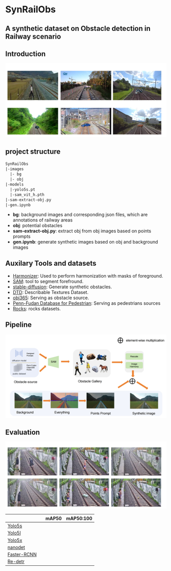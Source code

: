 # SynRailObs

## A synthetic dataset on Obstacle detection in Railway scenario

## Introduction
![intro](md-imgs/samples.png)


## project structure
```
SynRailObs
|-images
  |- bg
  |- obj
|-models
  |-yolo5s.pt
  |-sam_vit_h.pth
|-sam-extract-obj.py
|-gen.ipynb
```
* **bg**: background images and corresponding json files, which are annotations
of railway areas  
* **obj**: potential obstacles  
* **sam-extract-obj.py**: extract obj from obj images based on points prompts  
* **gen.ipynb**: generate synthetic images based on obj and background images

## Auxilary Tools and datasets
* [Harmonizer](https://github.com/ZHKKKe/Harmonizer): Used to perform harmonization
with masks of foreground.
* [SAM](https://github.com/facebookresearch/segment-anything): tool to segment forefround.
* [stable-diffusion](https://huggingface.co/stabilityai/stable-diffusion-2-1): Generate synthetic obstacles.
* [DTD](https://www.robots.ox.ac.uk/~vgg/data/dtd/): Describable Textures Dataset.
* [obj365](https://www.objects365.org/overview.html): Serving as obstacle source.
* [Penn-Fudan Database for Pedestrian](https://www.cis.upenn.edu/~jshi/ped_html/): Serving as pedestrians sources
* [Rocks](https://www.kaggle.com/datasets/salmaneunus/rock-classification): rocks datasets.

## Pipeline
![intro](md-imgs/workflow.png)

## Evaluation
![evaluation](md-imgs/evaluation.png)

|                                                              |  | mAP50 | mAP50:100 |
|--------------------------------------------------------------|--|-------|-----------|
| [Yolo5s](https://github.com/ultralytics/yolov5)              |  |       |           |
| [Yolo5l](https://github.com/ultralytics/yolov5)              |  |       |           |
| [Yolo5x](https://github.com/ultralytics/yolov5)              |  |       |           |
| [nanodet](https://github.com/RangiLyu/nanodet)               |  |       |           |
| [Faster-RCNN](https://github.com/jwyang/faster-rcnn.pytorch) |  |       |           |
| [Re-detr](https://docs.ultralytics.com/models/rtdetr/)                                                  |  |       |           |